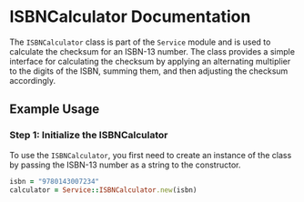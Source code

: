 # ISBNCalculator Documentation

The `ISBNCalculator` class is part of the `Service` module and is used to calculate the checksum for an ISBN-13 number.
The class provides a simple interface for calculating the checksum by applying an alternating multiplier to the digits of the ISBN,
summing them, and then adjusting the checksum accordingly.

## Example Usage

### Step 1: Initialize the ISBNCalculator

To use the `ISBNCalculator`, you first need to create an instance of the class by passing the ISBN-13 number as a string to the constructor.

```ruby
isbn = "9780143007234"
calculator = Service::ISBNCalculator.new(isbn)
